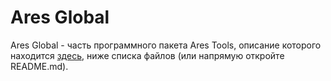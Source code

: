 # Ares Global
Ares Global - часть программного пакета Ares Tools, описание которого находится <a href="https://github.com/Etyuhibosecyu/AresTools">здесь</a>, ниже списка файлов (или напрямую откройте README.md).
